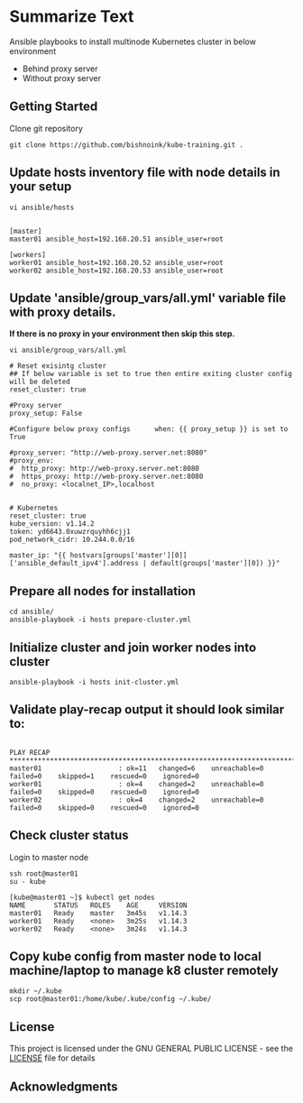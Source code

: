 # Summarize Text
Ansible playbooks to install multinode Kubernetes cluster in below environment 

* Behind proxy server
* Without proxy server

## Getting Started

Clone git repository
```
git clone https://github.com/bishnoink/kube-training.git .
```

## Update hosts inventory file with node details in your setup
```
vi ansible/hosts


[master]
master01 ansible_host=192.168.20.51 ansible_user=root

[workers]
worker01 ansible_host=192.168.20.52 ansible_user=root
worker02 ansible_host=192.168.20.53 ansible_user=root
```

## Update 'ansible/group_vars/all.yml' variable file with proxy details.
**If there is no proxy in your environment then skip this step.**
```
vi ansible/group_vars/all.yml

# Reset exisintg cluster
## If below variable is set to true then entire exiting cluster config will be deleted
reset_cluster: true

#Proxy server
proxy_setup: False

#Configure below proxy configs      when: {{ proxy_setup }} is set to True

#proxy_server: "http://web-proxy.server.net:8080"
#proxy_env:
#  http_proxy: http://web-proxy.server.net:8080
#  https_proxy: http://web-proxy.server.net:8080
#  no_proxy: <localnet_IP>,localhost


# Kubernetes
reset_cluster: true
kube_version: v1.14.2
token: yd6643.0xuwzrquyhh6cjj1
pod_network_cidr: 10.244.0.0/16

master_ip: "{{ hostvars[groups['master'][0]]['ansible_default_ipv4'].address | default(groups['master'][0]) }}"

```
## Prepare all nodes for installation
```
cd ansible/
ansible-playbook -i hosts prepare-cluster.yml

```
## Initialize cluster and join worker nodes into cluster
```
ansible-playbook -i hosts init-cluster.yml

```
## Validate play-recap output it should look similar to:

```

PLAY RECAP ********************************************************************************************************************
master01                   : ok=11   changed=6    unreachable=0    failed=0    skipped=1    rescued=0    ignored=0   
worker01                   : ok=4    changed=2    unreachable=0    failed=0    skipped=0    rescued=0    ignored=0   
worker02                   : ok=4    changed=2    unreachable=0    failed=0    skipped=0    rescued=0    ignored=0   
```

## Check cluster status
Login to master node

```
ssh root@master01
su - kube

[kube@master01 ~]$ kubectl get nodes
NAME       STATUS   ROLES    AGE     VERSION
master01   Ready    master   3m45s   v1.14.3
worker01   Ready    <none>   3m25s   v1.14.3
worker02   Ready    <none>   3m24s   v1.14.3

```
## Copy kube config from master node to local machine/laptop to manage k8 cluster remotely
```
mkdir ~/.kube
scp root@master01:/home/kube/.kube/config ~/.kube/
```

## License

This project is licensed under the GNU GENERAL PUBLIC LICENSE - see the [LICENSE](LICENSE) file for details

## Acknowledgments